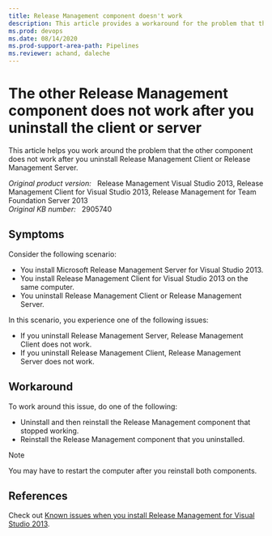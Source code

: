 ```yaml
---
title: Release Management component doesn't work
description: This article provides a workaround for the problem that the other component does not work after you uninstall Release Management Client or Release Management Server.
ms.prod: devops
ms.date: 08/14/2020
ms.prod-support-area-path: Pipelines
ms.reviewer: achand, daleche
---
```

# The other Release Management component does not work after you uninstall the client or server

This article helps you work around the problem that the other component does not work after you uninstall Release Management Client or Release Management Server.

_Original product version:_ &nbsp; Release Management Visual Studio 2013, Release Management Client for Visual Studio 2013, Release Management for Team Foundation Server 2013  
_Original KB number:_ &nbsp; 2905740

## Symptoms

Consider the following scenario:

- You install Microsoft Release Management Server for Visual Studio 2013.
- You install Release Management Client for Visual Studio 2013 on the same computer.
- You uninstall Release Management Client or Release Management Server.

In this scenario, you experience one of the following issues:

- If you uninstall Release Management Server, Release Management Client does not work.
- If you uninstall Release Management Client, Release Management Server does not work.

## Workaround

To work around this issue, do one of the following:

- Uninstall and then reinstall the Release Management component that stopped working.
- Reinstall the Release Management component that you uninstalled.

> [!NOTE]
> You may have to restart the computer after you reinstall both components.

## References

Check out [Known issues when you install Release Management for Visual Studio 2013](/troubleshoot/visualstudio/install/release-management-installation-issues).
